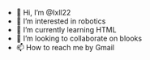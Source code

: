 - 👋 Hi, I’m @Ixll22
- 👀 I’m interested in robotics
- 🌱 I’m currently learning HTML
- 💞️ I’m looking to collaborate on blooks
- 📫 How to reach me by Gmail

<!---
Ixll22/Ixll22 is a ✨ special ✨ repository because its `README.md` (this file) appears on your GitHub profile.
You can click the Preview link to take a look at your changes.
--->
